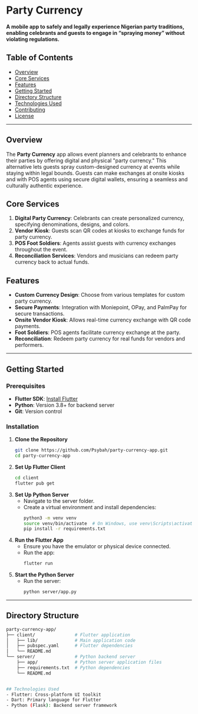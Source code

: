 # Party Currency

**A mobile app to safely and legally experience Nigerian party traditions, enabling celebrants and guests to engage in “spraying money” without violating regulations.**

## Table of Contents
- [Overview](#overview)
- [Core Services](#core-services)
- [Features](#features)
- [Getting Started](#getting-started)
- [Directory Structure](#directory-structure)
- [Technologies Used](#technologies-used)
- [Contributing](#contributing)
- [License](#license)

---

## Overview
The **Party Currency** app allows event planners and celebrants to enhance their parties by offering digital and physical "party currency." This alternative lets guests spray custom-designed currency at events while staying within legal bounds. Guests can make exchanges at onsite kiosks and with POS agents using secure digital wallets, ensuring a seamless and culturally authentic experience.

## Core Services
1. **Digital Party Currency**: Celebrants can create personalized currency, specifying denominations, designs, and colors.
2. **Vendor Kiosk**: Guests scan QR codes at kiosks to exchange funds for party currency.
3. **POS Foot Soldiers**: Agents assist guests with currency exchanges throughout the event.
4. **Reconciliation Services**: Vendors and musicians can redeem party currency back to actual funds.

## Features
- **Custom Currency Design**: Choose from various templates for custom party currency.
- **Secure Payments**: Integration with Moniepoint, OPay, and PalmPay for secure transactions.
- **Onsite Vendor Kiosk**: Allows real-time currency exchange with QR code payments.
- **Foot Soldiers**: POS agents facilitate currency exchange at the party.
- **Reconciliation**: Redeem party currency for real funds for vendors and performers.

---

## Getting Started

### Prerequisites
- **Flutter SDK**: [Install Flutter](https://flutter.dev/docs/get-started/install)
- **Python**: Version 3.8+ for backend server
- **Git**: Version control

### Installation

1. **Clone the Repository**
   ```bash
   git clone https://github.com/Psybah/party-currency-app.git
   cd party-currency-app
   
2. **Set Up Flutter Client**
   ```bash
   cd client
   flutter pub get

3. **Set Up Python Server**
   - Navigate to the server folder.
   - Create a virtual environment and install dependencies:
     ```bash
     python3 -m venv venv
     source venv/bin/activate  # On Windows, use venv\Scripts\activate
     pip install -r requirements.txt

4. **Run the Flutter App**
   - Ensure you have the emulator or physical device connected.
   - Run the app:
     ```bash
     flutter run

5. **Start the Python Server**
   - Run the server:
     ```bash
     python server/app.py

---

## Directory Structure
   ```bash
   party-currency-app/
   ├── client/               # Flutter application
   │   ├── lib/              # Main application code
   │   ├── pubspec.yaml      # Flutter dependencies
   │   └── README.md
   └── server/               # Python backend server
       ├── app/              # Python server application files
       ├── requirements.txt  # Python dependencies
       └── README.md


## Technologies Used
- Flutter: Cross-platform UI toolkit
- Dart: Primary language for Flutter
- Python (Flask): Backend server framework

